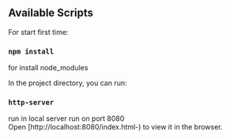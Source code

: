 ## Available Scripts

For start first time:
### `npm install`
for install node_modules <br />

In the project directory, you can run:

### `http-server`

run in local server
run on port 8080<br />
Open [http://localhost:8080/index.html-) to view it in the browser.
